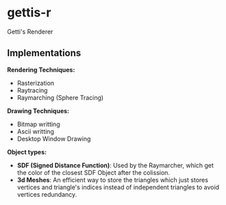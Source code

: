 # gettis-r
Getti's Renderer

## Implementations

**Rendering Techniques:**
- Rasterization
- Raytracing
- Raymarching (Sphere Tracing)

**Drawing Techniques:**
- Bitmap writting
- Ascii writting
- Desktop Window Drawing

**Object types:**
- **SDF (Signed Distance Function)**: Used by the Raymarcher, which get the color of the closest SDF Object after the colission.
- **3d Meshes**: An efficient way to store the triangles which just stores vertices and triangle's indices instead of independent triangles to avoid vertices redundancy.
